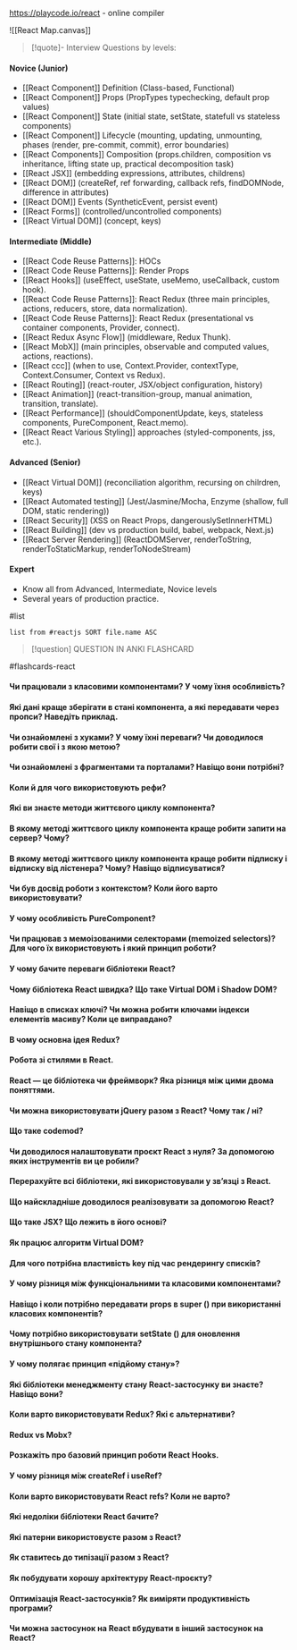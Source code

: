 https://playcode.io/react - online compiler

![[React Map.canvas]]
> [!quote]- Interview Questions by levels:
#### Novice (Junior)
- [[React Component]] Definition (Class-based, Functional)
- [[React Component]] Props (PropTypes typechecking, default prop values)
- [[React Component]] State (initial state, setState, statefull vs stateless components)
- [[React Component]] Lifecycle (mounting, updating, unmounting, phases (render, pre-commit, commit), error boundaries)
- [[React Components]] Сomposition (props.children, composition vs inheritance, lifting state up, practical decomposition task)
- [[React JSX]] (embedding expressions, attributes, childrens)
- [[React DOM]] (createRef, ref forwarding, callback refs, findDOMNode, difference in attributes)
- [[React DOM]] Events (SyntheticEvent, persist event)
- [[React Forms]] (controlled/uncontrolled components)
- [[React Virtual DOM]] (concept, keys)
#### Intermediate (Middle)
- [[React Code Reuse Patterns]]: HOCs
- [[React Code Reuse Patterns]]: Render Props
- [[React Hooks]] (useEffect, useState, useMemo, useCallback, custom hook).
- [[React Code Reuse Patterns]]: React Redux (three main principles, actions, reducers, store, data normalization).
- [[React Code Reuse Patterns]]: React Redux (presentational vs container components, Provider, connect).
- [[React Redux Async Flow]] (middleware, Redux Thunk).
- [[React MobX]] (main principles, observable and computed values, actions, reactions).
- [[React ccc]] (when to use, Context.Provider, contextType, Context.Consumer, Context vs Redux).
- [[React Routing]] (react-router, JSX/object configuration, history)
- [[React Animation]] (react-transition-group, manual animation, transition, translate).
- [[React Performance]] (shouldComponentUpdate, keys, stateless components, PureComponent, React.memo).
- [[React React Various Styling]] approaches (styled-components, jss, etc.).
#### Advanced (Senior)
- [[React Virtual DOM]] (reconciliation algorithm, recursing on chilrdren, keys)
- [[React Automated testing]] (Jest/Jasmine/Mocha, Enzyme (shallow, full DOM, static rendering))
- [[React Security]] (XSS on React Props, dangerouslySetInnerHTML)
- [[React Building]] (dev vs production build, babel, webpack, Next.js)
- [[React Server Rendering]] (ReactDOMServer, renderToString, renderToStaticMarkup, renderToNodeStream)
#### Expert

- Know all from Advanced, Intermediate, Novice levels
- Several years of production practice.


#list

```dataview
list from #reactjs SORT file.name ASC
```

> [!question] QUESTION IN ANKI FLASHCARD

#flashcards-react

#### Чи працювали з класовими компонентами? У чому їхня особливість?

#### Які дані краще зберігати в стані компонента, а які передавати через пропси? Наведіть приклад.

#### Чи ознайомлені з хуками? У чому їхні переваги? Чи доводилося робити свої і з якою метою?

#### Чи ознайомлені з фрагментами та порталами? Навіщо вони потрібні?

#### Коли й для чого використовують рефи?

#### Які ви знаєте методи життєвого циклу компонента?

#### В якому методі життєвого циклу компонента краще робити запити на сервер? Чому?

#### В якому методі життєвого циклу компонента краще робити підписку і відписку від лістенера? Чому? Навіщо відписуватися?

#### Чи був досвід роботи з контекстом? Коли його варто використовувати?

#### У чому особливість PureComponent?

#### Чи працював з мемоізованими селекторами (memoized selectors)? Для чого їх використовують і який принцип роботи?

#### У чому бачите переваги бібліотеки React?

#### Чому бібліотека React швидка? Що таке Virtual DOM і Shadow DOM?

#### Навіщо в списках ключі? Чи можна робити ключами індекси елементів масиву? Коли це виправдано?

#### В чому основна ідея Redux?

#### Робота зі стилями в React.

#### React — це бібліотека чи фреймворк? Яка різниця між цими двома поняттями.

#### Чи можна використовувати jQuery разом з React? Чому так / ні?

#### Що таке codemod?

#### Чи доводилося налаштовувати проєкт React з нуля? За допомогою яких інструментів ви це робили?

#### Перерахуйте всі бібліотеки, які використовували у зв’язці з React.

#### Що найскладніше доводилося реалізовувати за допомогою React?

#### Що таке JSX? Що лежить в його основі?

#### Як працює алгоритм Virtual DOM?

#### Для чого потрібна властивість key під час рендерингу списків?

#### У чому різниця між функціональними та класовими компонентами?

#### Навіщо і коли потрібно передавати props в super () при використанні класових компонентів?

#### Чому потрібно використовувати setState () для оновлення внутрішнього стану компонента?

#### У чому полягає принцип «підйому стану»?

#### Які бібліотеки менеджменту стану React-застосунку ви знаєте? Навіщо вони?

#### Коли варто використовувати Redux? Які є альтернативи?

#### Redux vs Mobx?

#### Розкажіть про базовий принцип роботи React Hooks.

#### У чому різниця між createRef і useRef?

#### Коли варто використовувати React refs? Коли не варто?

#### Які недоліки бібліотеки React бачите?

#### Які патерни використовуєте разом з React?

#### Як ставитесь до типізації разом з React?

#### Як побудувати хорошу архітектуру React-проєкту?

#### Оптимізація React-застосунків? Як виміряти продуктивність програми?

#### Чи можна застосунок на React вбудувати в інший застосунок на React?